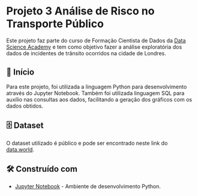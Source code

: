 # Projeto 3 Análise de Risco no Transporte Público

Este projeto faz parte do curso de Formação Cientista de Dados da [Data Science Academy](https://www.datascienceacademy.com.br/) e tem como objetivo fazer a análise exploratória dos dados de incidentes de trânsito ocorridos na cidade de Londres.

## 🚀 Início

Para este projeto, foi utilizada a linguagem Python para desenvolvimento através do Jupyter Notebook.
Também foi utilizada linguagem SQL para auxílio nas consultas aos dados, facilitando a geração dos gráficos com os dados obtidos.

## 🗄️ Dataset

O dataset utilizado é público e pode ser encontrado neste link do [data.world](https://data.world/makeovermonday/2018w51).

## 🛠️ Construído com

* [Jupyter Notebook](https://jupyter.org/) - Ambiente de desenvolvimento Python.
